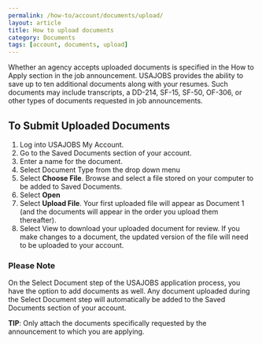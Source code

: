 ```yaml
---
permalink: /how-to/account/documents/upload/
layout: article
title: How to upload documents
category: Documents
tags: [account, documents, upload]
---
```


Whether an agency accepts uploaded documents is specified in the How to Apply section in the job announcement. USAJOBS provides the ability to save up to ten additional documents along with your resumes. Such documents may include transcripts, a DD-214, SF-15, SF-50, OF-306, or other types of documents requested in job announcements.

## To Submit Uploaded Documents

1.  Log into USAJOBS My Account.
2.  Go to the Saved Documents section of your account.
3.  Enter a name for the document.
4.  Select Document Type from the drop down menu
5.  Select **Choose File**. Browse and select a file stored on your computer to be added to Saved Documents.
6.  Select **Open**
7.  Select **Upload File**. Your first uploaded file will appear as Document 1 (and the documents will appear in the order you upload them thereafter).
8.  Select View to download your uploaded document for review.  If you make changes to a document, the updated version of the file will need to be uploaded to your account.

### Please Note

On the Select Document step of the USAJOBS application process, you have the option to add documents as well.  Any document uploaded during the Select Document step will automatically be added to the Saved Documents section of your account.

**TIP**: Only attach the documents specifically requested by the announcement to which you are applying.
